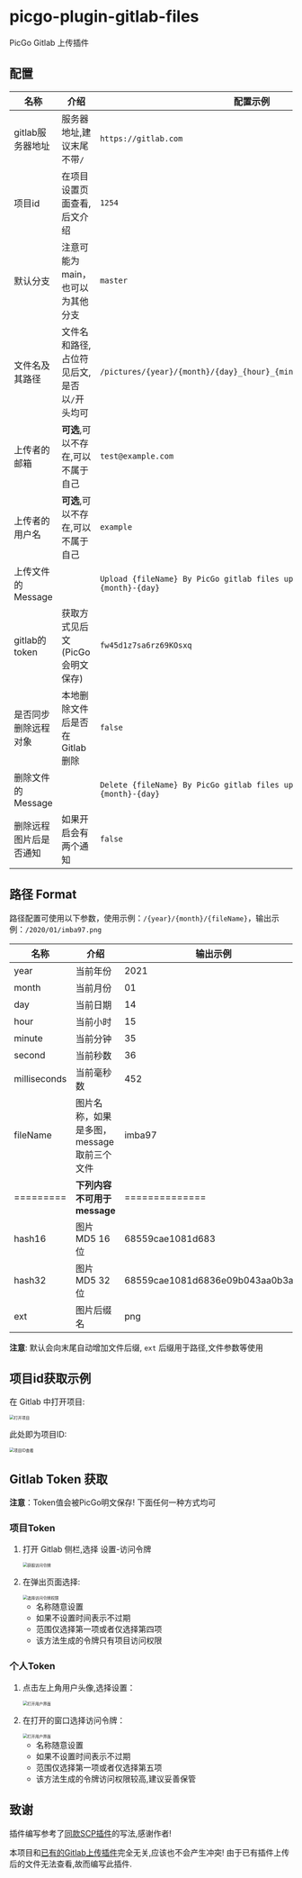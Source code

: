 # picgo-plugin-gitlab-files

PicGo Gitlab 上传插件

## 配置

| 名称                   | 介绍                                        | 配置示例                                                     |
| ---------------------- | ------------------------------------------- | ------------------------------------------------------------ |
| gitlab服务器地址       | 服务器地址,建议末尾不带`/`                  | `https://gitlab.com`                                         |
| 项目id                 | 在项目设置页面查看,后文介绍                 | `1254`                                                       |
| 默认分支               | 注意可能为main，也可以为其他分支            | `master`                                                     |
| 文件名及其路径         | 文件名和路径,占位符见后文,是否以`/`开头均可 | `/pictures/{year}/{month}/{day}_{hour}_{minute}_{second}_{fileName}` |
| 上传者的邮箱           | **可选**,可以不存在,可以不属于自己                   | `test@example.com`                                           |
| 上传者的用户名         | **可选**,可以不存在,可以不属于自己                   | `example`                                                    |
| 上传文件的Message      |                                             | `Upload {fileName} By PicGo gitlab files uploader at {year}-{month}-{day}` |
| gitlab的token          | 获取方式见后文(PicGo会明文保存)             | `fw45d1z7sa6rz69KOsxq`                                       |
| 是否同步删除远程对象   | 本地删除文件后是否在Gitlab删除              | `false`                                                      |
| 删除文件的Message      |                                             | `Delete {fileName} By PicGo gitlab files uploader at {year}-{month}-{day}` |
| 删除远程图片后是否通知 | 如果开启会有两个通知                        | `false`                                                      |

## 路径 Format

路径配置可使用以下参数，使用示例：`/{year}/{month}/{fileName}`，输出示例：`/2020/01/imba97.png`

| 名称         | 介绍                                      | 输出示例                         |
| ------------ | ----------------------------------------- | -------------------------------- |
| year         | 当前年份                                  | 2021                             |
| month        | 当前月份                                  | 01                               |
| day          | 当前日期                                  | 14                               |
| hour         | 当前小时                                  | 15                               |
| minute       | 当前分钟                                  | 35                               |
| second       | 当前秒数                                  | 36                               |
| milliseconds | 当前毫秒数                                | 452                              |
| fileName     | 图片名称，如果是多图，message取前三个文件 | imba97                           |
| =========    | **下列内容不可用于message**               | ==============                   |
| hash16       | 图片 MD5 16位                             | 68559cae1081d683                 |
| hash32       | 图片 MD5 32位                             | 68559cae1081d6836e09b043aa0b3af1 |
| ext          | 图片后缀名                                | png                              |

**注意**: 默认会向末尾自动增加文件后缀, `ext` 后缀用于路径,文件参数等使用



## 项目id获取示例

在 Gitlab 中打开项目:

<img src="https://github.com/D-W-X/picgo-plugin-gitlab-files/raw/master/picture/1.png" alt="打开项目" style="zoom:50%;" />

此处即为项目ID:

<img src="https://github.com/D-W-X/picgo-plugin-gitlab-files/raw/master/picture/2.png" alt="项目ID查看" style="zoom:50%;" />


## Gitlab Token 获取

**注意**：Token值会被PicGo明文保存! 下面任何一种方式均可

### 项目Token

1. 打开 Gitlab 侧栏,选择 设置-访问令牌

    <img src="https://github.com/D-W-X/picgo-plugin-gitlab-files/raw/master/picture/3.png" alt="获取访问令牌" style="zoom:50%;" />

2. 在弹出页面选择:

    <img src="https://github.com/D-W-X/picgo-plugin-gitlab-files/raw/master/picture/4.png" alt="选择访问令牌权限" style="zoom:50%;" />

    - 名称随意设置
    - 如果不设置时间表示不过期
    - 范围仅选择第一项或者仅选择第四项
    - 该方法生成的令牌只有项目访问权限

### 个人Token

1. 点击左上角用户头像,选择设置：

    <img src="https://github.com/D-W-X/picgo-plugin-gitlab-files/raw/master/picture/5.png" alt="打开用户界面" style="zoom:50%;" />

2. 在打开的窗口选择访问令牌：

    <img src="https://github.com/D-W-X/picgo-plugin-gitlab-files/raw/master/picture/6.png" alt="打开用户界面" style="zoom:50%;" />
    
    - 名称随意设置
    - 如果不设置时间表示不过期
    - 范围仅选择第一项或者仅选择第五项
    - 该方法生成的令牌访问权限较高,建议妥善保管

## 致谢

插件编写参考了[同款SCP插件](https://github.com/imba97/picgo-plugin-ssh-scp-uploader)的写法,感谢作者!

本项目和[已有的Gitlab上传插件](https://github.com/bugwz/picgo-plugin-gitlab)完全无关,应该也不会产生冲突! 由于已有插件上传后的文件无法查看,故而编写此插件.

